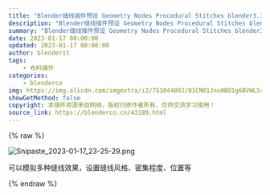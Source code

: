 ```yaml
---
title: "Blender缝线插件预设 Geometry Nodes Procedural Stitches blender3.3"
description: "Blender缝线插件预设 Geometry Nodes Procedural Stitches blender3.3"
summary: "Blender缝线插件预设 Geometry Nodes Procedural Stitches blender3.3"
date: 2023-01-17 00:00:00
updated: 2023-01-17 00:00:00
author: blenderit
tags: 
    - 布料插件
categories:
    - blenderco
img: https://img.alicdn.com/imgextra/i2/751044092/O1CN01Jnu0BO1g6BVWLSrPU_!!751044092.png
showGetMethod: false
copyright: 本插件资源来自网络，版权归原作者所有，仅供交流学习使用！
source_link: https://blenderco.cn/43189.html
---
```


{% raw %}
<p><img src="https://img.alicdn.com/imgextra/i2/751044092/O1CN01Jnu0BO1g6BVWLSrPU_!!751044092.png" alt="Snipaste_2023-01-17_23-25-29.png"></p><p>可以模拟多种缝线效果，设置缝线风格、密集程度、位置等</p>
<div style="display: none">blenderco</div>
{% endraw %}